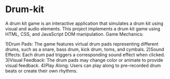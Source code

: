 # Drum-kit
A drum kit game is an interactive application that simulates a drum kit using visual and audio elements. This project implements a drum kit game using HTML, CSS, and JavaScript DOM manipulation.
Game Mechanics:

1)Drum Pads: The game features virtual drum pads representing different drums, such as a snare, bass drum, kick drum, toms, and cymbals.
2)Sound Effects: Each drum pad triggers a corresponding sound effect when clicked.
3)Visual Feedback: The drum pads may change color or animate to provide visual feedback.
4)Play Along: Users can play along to pre-recorded drum beats or create their own rhythms.
